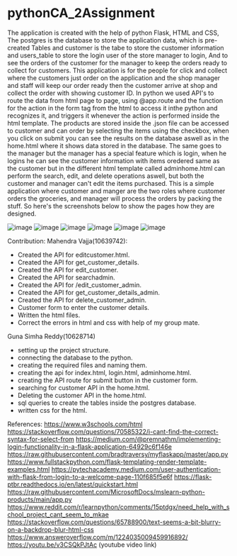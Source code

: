 # pythonCA_2Assignment


The application is created with the help of python Flask, HTML and CSS, The postgres is the database to store the application data, which is pre-created Tables and customer is the tabe to store the customer information and users_table to store the login user of the store manager to login, And to see the orders of the customer for the manager to keep the orders ready to collect for customers.
This application is for the people for click and collect where the customers just order on the application and the shop manager and staff will keep our order ready then the customer arrive at shop and collect the order with showing customer ID.
In python we used API's to route the data from html page to page, using @app.route and the function for the action in the form tag from the html to access it inthe python and recognizes it, and triggers it whenever the action is performed inside the html template.
The products are stored inside the .json file  can be accessed to customer and can order by selecting the items using the checkbox, when you click on submit you can see the results on the database aswell as in the home.html where it shows data stored in the database.
The same goes to the manager but the manager has a special feature which is login, when he logins he can see the customer information with items oredered same as the customer but in the different html template called adminhome.html can perform the search, edit, and delete operations aswell, but both the customer and manager can't edit the items purchased.
This is a simple application where customer and manger are the two roles where customer orders the groceries, and manager will process the orders by packing the stuff.
So here's the screenshots below to show the pages how they are designed.


![image](https://github.com/gunasimhareddy72/pythonCA_2Assignment/assets/67228880/22e76736-548e-49ad-bcf4-0118a52a89f8)
![image](https://github.com/gunasimhareddy72/pythonCA_2Assignment/assets/67228880/fd9d2e0b-b8e9-4b80-a106-fd20f1dded1a)
![image](https://github.com/gunasimhareddy72/pythonCA_2Assignment/assets/67228880/92984741-1d2e-4c2a-90eb-9040ee1357c2)
![image](https://github.com/gunasimhareddy72/pythonCA_2Assignment/assets/67228880/f9238837-da5c-47ca-b5a1-ef988a87fc64)
![image](https://github.com/gunasimhareddy72/pythonCA_2Assignment/assets/67228880/67cb583b-7233-4b89-8c5b-ff8508442e5c)
![image](https://github.com/gunasimhareddy72/pythonCA_2Assignment/assets/67228880/c811e481-8c6f-4aaf-a4c5-b1b51cae409e)


Contribution:
Mahendra Vajja(10639742):
* Created the API for editcustomer.html.
* Created the API for get_customer_details.
* Created the API for edit_customer.
* Created the API for searchadmin.
* Created the API for /edit_customer_admin.
* Created the API for get_customer_details_admin.
* Created the API for delete_customer_admin.
* Customer form to enter the customer details.
* Written the html files.
* Correct the errors in html and css with help of my group mate.

Guna Simha Reddy(10628714)
* setting up the project structure.
* connecting the database to the python.
* creating the required files and naming them.
* creating the api for index.html, login.html, adminhome.html.
* creating the API route for submit button in the customer form.
* searching for customer API in the home.html.
* Deleting the customer API in the home.html.
* sql queries to create the tables inside the postgres database.
* written css for the html.








References:
https://www.w3schools.com/html 
https://stackoverflow.com/questions/70585322/i-cant-find-the-correct-syntax-for-select-from
https://medium.com/@premnathm/implementing-login-functionality-in-a-flask-application-64929c6f146e
https://raw.githubusercontent.com/bradtraversy/myflaskapp/master/app.py
https://www.fullstackpython.com/flask-templating-render-template-examples.html
https://pytechacademy.medium.com/user-authentication-with-flask-from-login-to-a-welcome-page-110f685f5e6f
https://flask-ptbr.readthedocs.io/en/latest/quickstart.html
https://raw.githubusercontent.com/MicrosoftDocs/mslearn-python-products/main/app.py
https://www.reddit.com/r/learnpython/comments/15ptdgx/need_help_with_school_project_cant_seem_to_mkae
https://stackoverflow.com/questions/65788900/text-seems-a-bit-blurry-on-a-backdrop-blur-html-css
https://www.answeroverflow.com/m/1224035009459916892/ 
https://youtu.be/v3CSQkPJtAc (youtube video link)





